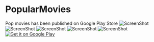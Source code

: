 # PopularMovies
Pop movies has been published on Google Play Store
![ScreenShot](https://github.com/wangjuechen/PopularMovies/blob/master/ScreenShots/page.png)
![ScreenShot](https://github.com/wangjuechen/PopularMovies/blob/master/ScreenShots/shorts1.jpg)
![ScreenShot](https://github.com/wangjuechen/PopularMovies/blob/master/ScreenShots/shorts2(1).jpg)
![ScreenShot](https://github.com/wangjuechen/PopularMovies/blob/master/ScreenShots/shorts3.jpg)
![ScreenShot](https://github.com/wangjuechen/PopularMovies/blob/master/ScreenShots/shorts4.jpg)
<a href='https://play.google.com/store/apps/details?id=com.jcMobile.android.popularmovies&pcampaignid=MKT-Other-global-all-co-prtnr-py-PartBadge-Mar2515-1'><img alt='Get it on Google Play' src='https://play.google.com/intl/en_us/badges/images/generic/en_badge_web_generic.png'/></a>

